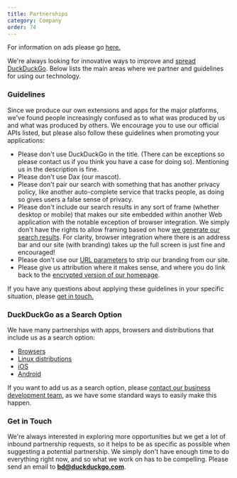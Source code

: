```yaml
---
title: Partnerships
category: Company
order: 74
---
```


For information on ads please go [here.](/company/advertising-and-affiliates)

We're always looking for innovative ways to improve and [spread DuckDuckGo](https://duckduckgo.com/spread). Below lists the main areas where we partner and guidelines for using our technology.

### Guidelines

Since we produce our own extensions and apps for the major platforms, we've found people increasingly confused as to what was produced by us and what was produced by others. We encourage you to use our official APIs listed, but please also follow these guidelines when promoting your applications:

*   Please don't use DuckDuckGo in the title. (There can be exceptions so please contact us if you think you have a case for doing so). Mentioning us in the description is fine.
*   Please don't use Dax (our mascot).
*   Please don't pair our search with something that has another privacy policy, like another auto-complete service that tracks people, as doing so gives users a false sense of privacy.
*   Please don't include our search results in any sort of frame (whether desktop or mobile) that makes our site embedded within another Web application with the notable exception of browser integration. We simply don't have the rights to allow framing based on how [we generate our search results](/results/sources). For clarity, browser integration where there is an address bar and our site (with branding) takes up the full screen is just fine and encouraged!
*   Please don't use our [URL parameters](https://duckduckgo.com/params) to strip our branding from our site.
*   Please give us attribution where it makes sense, and where you do link back to the [encrypted version of our homepage](https://duckduckgo.com/).

If you have any questions about applying these guidelines in your specific situation, please [get in touch.](mailto:open@duckduckgo.com)

### DuckDuckGo as a Search Option

We have many partnerships with apps, browsers and distributions that include us as a search option:

*   [Browsers](/desktop/other-browsers)
*   [Linux distributions](/desktop/linux-distributions)
*   [iOS](/mobile/ios)
*   [Android](/mobile/android)

If you want to add us as a search option, please [contact our business development team](mailto:bd@duckduckgo.com), as we have some standard ways to easily make this happen.

### Get in Touch

We're always interested in exploring more opportunities but we get a lot of inbound partnership requests, so it helps to be as specific as possible when suggesting a potential partnership. We simply don't have enough time to do everything right now, and so what we work on has to be compelling. Please send an email to **[bd@duckduckgo.com](mailto:bd@duckduckgo.com)**.
